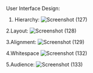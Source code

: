 User Interface Design:

1. Hierarchy:
![Screenshot (127)](https://github.com/kanish13/Learn-CSS/assets/111358462/cf4c486f-6fa3-43b8-9d37-6706e29977a3)

2.Layout:
![Screenshot (128)](https://github.com/kanish13/Learn-CSS/assets/111358462/5ad1d20a-4583-4785-9ad3-8f3f35dcacad)

3.Alignment:
![Screenshot (129)](https://github.com/kanish13/Learn-CSS/assets/111358462/3c066c4b-5405-44d0-b04a-c5d8cbe25222)

4.Whitespace
![Screenshot (132)](https://github.com/kanish13/Learn-CSS/assets/111358462/7d4d2444-bb4a-40d7-b84d-f90bb0928179)

5.Audience:
![Screenshot (133)](https://github.com/kanish13/Learn-CSS/assets/111358462/22e6a3bc-4026-41e1-9a69-ababa3ce33e1)



